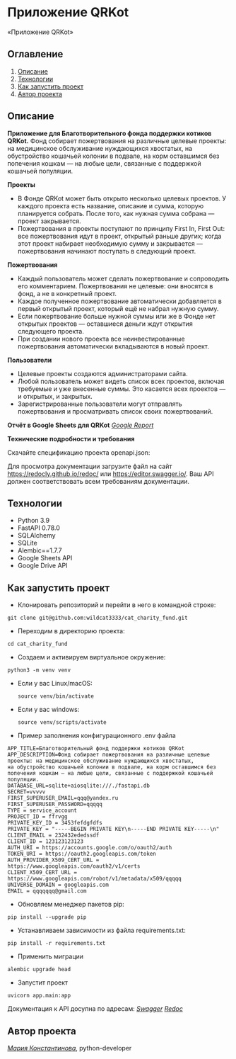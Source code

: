 # Приложение QRKot
«Приложение QRKot»

## Оглавление
1. [Описание](#описание)
2. [Технологии](#технологии)
3. [Как запустить проект](#как-запустить-проект)
4. [Автор проекта](#автор-проекта)

## Описание
**Приложение для Благотворительного фонда поддержки котиков QRKot.** 
Фонд собирает пожертвования на различные целевые проекты: на медицинское обслуживание нуждающихся хвостатых,
на обустройство кошачьей колонии в подвале, на корм оставшимся без попечения кошкам — на любые цели, связанные с поддержкой кошачьей популяции.

**Проекты**
- В Фонде QRKot может быть открыто несколько целевых проектов. У каждого проекта есть название, описание и сумма, которую планируется собрать. После того, как нужная сумма собрана — проект закрывается.
- Пожертвования в проекты поступают по принципу First In, First Out: все пожертвования идут в проект, открытый раньше других; когда этот проект набирает необходимую сумму и закрывается — пожертвования начинают поступать в следующий проект.

**Пожертвования**
- Каждый пользователь может сделать пожертвование и сопроводить его комментарием. Пожертвования не целевые: они вносятся в фонд, а не в конкретный проект.
- Каждое полученное пожертвование автоматически добавляется в первый открытый проект, который ещё не набрал нужную сумму.
- Если пожертвование больше нужной суммы или же в Фонде нет открытых проектов — оставшиеся деньги ждут открытия следующего проекта.
- При создании нового проекта все неинвестированные пожертвования автоматически вкладываются в новый проект.

**Пользователи**
- Целевые проекты создаются администраторами сайта. 
- Любой пользователь может видеть список всех проектов, включая требуемые и уже внесенные суммы. Это касается всех проектов — и открытых, и закрытых.
- Зарегистрированные пользователи могут отправлять пожертвования и просматривать список своих пожертвований.

**Отчёт в Google Sheets для QRKot**
_[Google Report](http://127.0.0.1:8000/google/)_

**Технические подробности и требования**

Скачайте спецификацию проекта openapi.json:

Для просмотра документации загрузите файл на сайт https://redocly.github.io/redoc/ или https://editor.swagger.io/. 
Ваш API должен соответствовать всем требованиям документации.



## Технологии
- Python 3.9
- FastAPI 0.78.0
- SQLAlchemy
- SQLite
- Alembic==1.7.7
- Google Sheets API
- Google Drive API

## Как запустить проект

- Клонировать репозиторий и перейти в него в командной строке:
```
git clone git@github.com:wildcat3333/cat_charity_fund.git
```
- Переходим в директорию проекта:
```
cd cat_charity_fund
```

- Создаем и активируем виртуальное окружение:
```
python3 -m venv venv
```
* Если у вас Linux/macOS:
    ```
    source venv/bin/activate
    ```

* Если у вас windows:
    ```
    source venv/scripts/activate
    ```

- Пример заполнения конфигурационного .env файла
```
APP_TITLE=Благотворительный фонд поддержки котиков QRKot
APP_DESCRIPTION=Фонд собирает пожертвования на различные целевые проекты: на медицинское обслуживание нуждающихся хвостатых,
на обустройство кошачьей колонии в подвале, на корм оставшимся без попечения кошкам — на любые цели, связанные с поддержкой кошачьей популяции.
DATABASE_URL=sqlite+aiosqlite:///./fastapi.db
SECRET=vvvvv
FIRST_SUPERUSER_EMAIL=qqq@yandex.ru
FIRST_SUPERUSER_PASSWORD=qqqqq
TYPE = service_account
PROJECT_ID = ffrvgg
PRIVATE_KEY_ID = 3453fefdgfdfs
PRIVATE_KEY = "-----BEGIN PRIVATE KEY\n-----END PRIVATE KEY-----\n"
CLIENT_EMAIL = 232432ededssdf
CLIENT_ID = 123123123123
AUTH_URI = https://accounts.google.com/o/oauth2/auth
TOKEN_URI = https://oauth2.googleapis.com/token
AUTH_PROVIDER_X509_CERT_URL = https://www.googleapis.com/oauth2/v1/certs
CLIENT_X509_CERT_URL = https://www.googleapis.com/robot/v1/metadata/x509/qqqqq
UNIVERSE_DOMAIN = googleapis.com
EMAIL = qqqqqqq@gmail.com
```

- Обновляем менеджер пакетов pip:
```
pip install --upgrade pip
```

- Устанавливаем зависимости из файла requirements.txt:
```
pip install -r requirements.txt
```

- Применить миграции
```
alembic upgrade head
```

- Запустит проект
```
uvicorn app.main:app
```

Документация к API досупна по адресам:
_[Swagger](http://127.0.0.1:8000/docs)_
_[Redoc](http://127.0.0.1:8000/redoc)_


## Автор проекта
_[Мария Константинова](https://github.com/wildcat3333)_, python-developer
